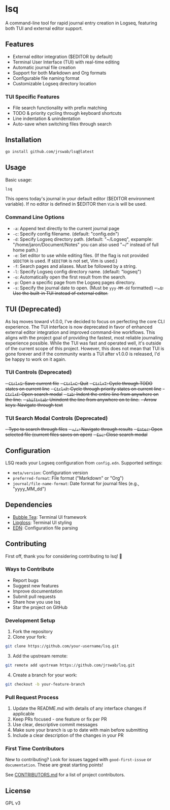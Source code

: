 # lsq

A command-line tool for rapid journal entry creation in Logseq, featuring both TUI and external editor support.

## Features
- External editor integration ($EDITOR by default)
- Terminal User Interface (TUI) with real-time editing
- Automatic journal file creation
- Support for both Markdown and Org formats
- Configurable file naming format
- Customizable Logseq directory location

### TUI Specific Features
- File search functionality with prefix matching
- TODO & priority cycling through keyboard shortcuts
- Line indentation & unindentation
- Auto-save when switching files through search

## Installation

```bash
go install github.com/jrswab/lsq@latest
```

## Usage

Basic usage:
```bash
lsq
```

This opens today's journal in your default editor ($EDITOR environment variable).
If no editor is defined in $EDITOR then `Vim` is will be used.

### Command Line Options

- `-a`: Append text directly to the current journal page
- `-c`: Specify config filename. (default: "config.edn")
- `-d`: Specify Logseq directory path. (default: "~/Logseq", expample: "/home/jaron/Document/Notes" you can also used "~/" instead of full home path.)
- `-e`: Set editor to use while editing files. (If the flag is not provided `$EDITOR` is used. If `$EDITOR` is not set, Vim is used.)
- `-f`: Search pages and aliases. Must be followed by a string.
- `-l`: Specify Logseq config directory name. (default: "logseq")
- `-o`: Automatically open the first result from the search.
- `-p`: Open a specific page from the Logseq pages directory.
- `-s`: Specify the journal date to open. (Must be `yyy-MM-dd` formatted)
~~- `-t`: Use the built-in TUI instead of external editor.~~

## TUI (Deprecated)
As lsq moves toward v1.0.0, I've decided to focus on perfecting the core CLI experience. The TUI interface is now deprecated in favor of enhanced external editor integration and improved command-line workflows. This aligns with the project goal of providing the fastest, most reliable journaling experience possible. While the TUI was fast and operated well, it's outside of the current scope of this project. However, this does not mean that TUI is gone forever and if the community wants a TUI after v1.0.0 is released, I'd be happy to work on it again.

### TUI Controls (Deprecated)

~~- `Ctrl+S`: Save current file~~
~~- `Ctrl+C`: Quit~~
~~- `Ctrl+T`: Cycle through TODO states on current line~~
~~- `Ctrl+P`: Cycle through priority states on current line~~
~~- `Ctrl+F`: Open search modal~~
~~- `tab`: Indent the entire line from anywhere on the line.~~
~~- `shift+tab`: Unindent the line from anywhere on te line.~~
~~- Arrow keys: Navigate through text~~

### TUI Search Modal Controls (Deprecated)

~~- Type to search through files~~
~~- `↑/↓`: Navigate through results~~
~~- `Enter`: Open selected file (current files saves on open)~~
~~- `Esc`: Close search modal~~

## Configuration

LSQ reads your Logseq configuration from `config.edn`. Supported settings:

- `meta/version`: Configuration version
- `preferred-format`: File format ("Markdown" or "Org")
- `journal/file-name-format`: Date format for journal files (e.g., "yyyy_MM_dd")

## Dependencies

- [Bubble Tea](https://github.com/charmbracelet/bubbletea): Terminal UI framework
- [Lipgloss](https://github.com/charmbracelet/lipgloss): Terminal UI styling
- [EDN](https://olympos.io/encoding/edn): Configuration file parsing

## Contributing

First off, thank you for considering contributing to lsq! 🎉

### Ways to Contribute

- Report bugs
- Suggest new features
- Improve documentation
- Submit pull requests
- Share how you use lsq
- Star the project on GitHub

### Development Setup

1. Fork the repository
2. Clone your fork:
```bash
git clone https://github.com/your-username/lsq.git
```
3. Add the upstream remote:
```bash
git remote add upstream https://github.com/jrswab/lsq.git
```
4. Create a branch for your work:
```bash
git checkout -b your-feature-branch
```

### Pull Request Process

1. Update the README.md with details of any interface changes if applicable
2. Keep PRs focused - one feature or fix per PR
3. Use clear, descriptive commit messages
4. Make sure your branch is up to date with main before submitting
5. Include a clear description of the changes in your PR

### First Time Contributors

New to contributing? Look for issues tagged with `good-first-issue` or `documentation`. These are great starting points!

See [CONTRIBUTORS.md](CONTRIBUTORS.md) for a list of project contributors.

## License

GPL v3
